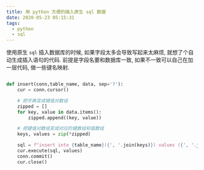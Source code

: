 ```yaml
---
title: 用 python 方便的插入原生 sql 数据
date: 2020-05-23 05:15:31
tags:
  - python
  - sql
---
```


使用原生 `sql` 插入数据库的时候, 如果字段太多会导致写起来太麻烦,
就想了个自动生成插入语句的代码. 前提是字段名要和数据库一致, 如果不一致可以自己在加一层代码,
做一些键名映射.

```python

def insert(conn,table_name, data, sep='?'):
    cur = conn.cursor()

    # 把字典变成键值对数组
    zipped = []
    for key, value in data.items():
        zipped.append((key, value))

    # 把键值对数组变成对应的键数组和值数组
    keys, values = zip(*zipped)

    sql = f"insert into {table_name}({', '.join(keys)}) values ({', '.join(['{sep}' for _ in range(len(values))])})"
    cur.execute(sql, values)
    conn.commit()
    cur.close()
```
